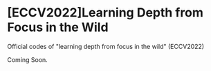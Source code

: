 # [ECCV2022]Learning Depth from Focus in the Wild
Official codes of "learning depth from focus in the wild" (ECCV2022)

Coming Soon.
